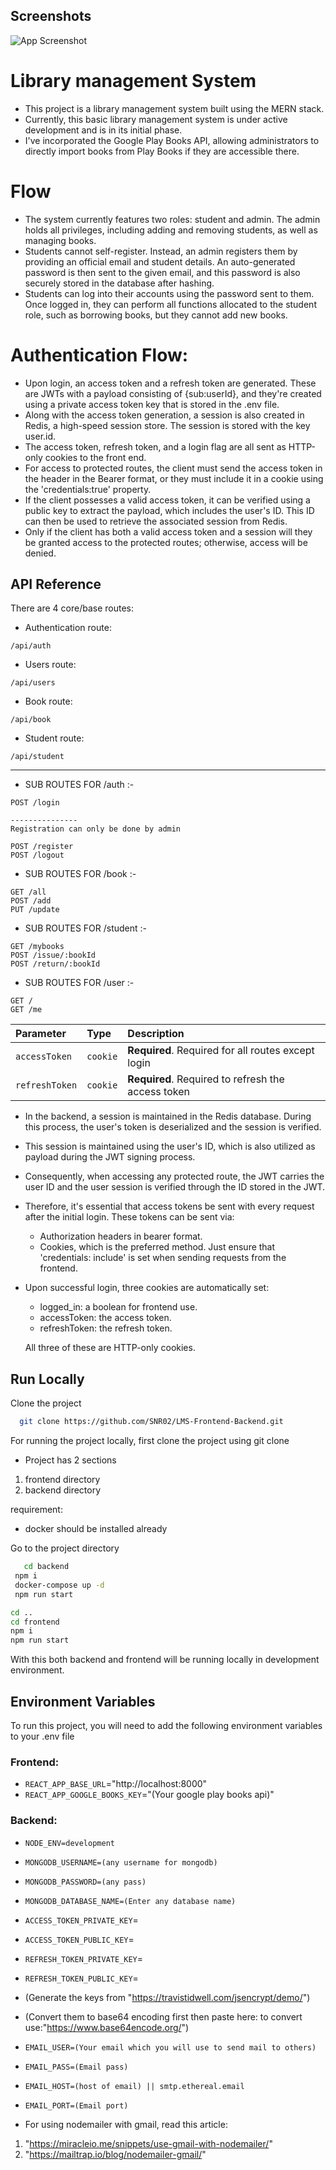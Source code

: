 ﻿## Screenshots

![App Screenshot](https://drive.google.com/uc?export=view&id=1is6ban4yh8KkdI55-M0ULHBvnitutIry)

# Library management System

- This project is a library management system built using the MERN stack.
- Currently, this basic library management system is under active development and is in its initial phase.
- I've incorporated the Google Play Books API, allowing administrators to directly import books from Play Books if they are accessible there.

# Flow

- The system currently features two roles: student and admin. The admin holds all privileges, including adding and removing students, as well as managing books.
- Students cannot self-register. Instead, an admin registers them by providing an official email and student details. An auto-generated password is then sent to the given email, and this password is also securely stored in the database after hashing.
- Students can log into their accounts using the password sent to them. Once logged in, they can perform all functions allocated to the student role, such as borrowing books, but they cannot add new books.

# Authentication Flow:

- Upon login, an access token and a refresh token are generated. These are JWTs with a payload consisting of {sub:userId}, and they're created using a private access token key that is stored in the .env file.
- Along with the access token generation, a session is also created in Redis, a high-speed session store. The session is stored with the key user.id.
- The access token, refresh token, and a login flag are all sent as HTTP-only cookies to the front end.
- For access to protected routes, the client must send the access token in the header in the Bearer format, or they must include it in a cookie using the 'credentials:true' property.
- If the client possesses a valid access token, it can be verified using a public key to extract the payload, which includes the user's ID. This ID can then be used to retrieve the associated session from Redis.
- Only if the client has both a valid access token and a session will they be granted access to the protected routes; otherwise, access will be denied.

## API Reference

There are 4 core/base routes:

- Authentication route:

```http
/api/auth
```

- Users route:

```http
/api/users
```

- Book route:

```http
/api/book
```

- Student route:

```http
/api/student
```

---

- SUB ROUTES FOR /auth :-

```http
POST /login

---------------
Registration can only be done by admin

POST /register
POST /logout
```

- SUB ROUTES FOR /book :-

```http
GET /all
POST /add
PUT /update
```

- SUB ROUTES FOR /student :-

```http
GET /mybooks
POST /issue/:bookId
POST /return/:bookId
```

- SUB ROUTES FOR /user :-

```http
GET /
GET /me
```

| Parameter      | Type     | Description                                        |
| :------------- | :------- | :------------------------------------------------- |
| `accessToken`  | `cookie` | **Required**. Required for all routes except login |
| `refreshToken` | `cookie` | **Required**. Required to refresh the access token |

- In the backend, a session is maintained in the Redis database. During this process, the user's token is deserialized and the session is verified.
  
- This session is maintained using the user's ID, which is also utilized as payload during the JWT signing process.

- Consequently, when accessing any protected route, the JWT carries the user ID and the user session is verified through the ID stored in the JWT.

- Therefore, it's essential that access tokens be sent with every request after the initial login. These tokens can be sent via:

  - Authorization headers in bearer format.
  - Cookies, which is the preferred method. Just ensure that 'credentials: include' is set when sending requests from the frontend.

- Upon successful login, three cookies are automatically set:

  - logged_in: a boolean for frontend use.
  - accessToken: the access token.
  - refreshToken: the refresh token.
  
  All three of these are HTTP-only cookies.

## Run Locally

Clone the project

```bash
  git clone https://github.com/SNR02/LMS-Frontend-Backend.git
```

For running the project locally,
first clone the project using git clone

- Project has 2 sections

1. frontend directory
2. backend directory

requirement:

- docker should be installed already

Go to the project directory

```bash
   cd backend
 npm i
 docker-compose up -d
 npm run start

cd ..
cd frontend
npm i
npm run start
```

With this both backend and frontend will be running locally in development environment.

## Environment Variables

To run this project, you will need to add the following environment variables to your .env file

### Frontend:

- `REACT_APP_BASE_URL`="http://localhost:8000"
- `REACT_APP_GOOGLE_BOOKS_KEY`="(Your google play books api)"

### Backend:

- `NODE_ENV=development`
- `MONGODB_USERNAME=(any username for mongodb)`
- `MONGODB_PASSWORD=(any pass)`
- `MONGODB_DATABASE_NAME=(Enter any database name)`

- `ACCESS_TOKEN_PRIVATE_KEY`=
- `ACCESS_TOKEN_PUBLIC_KEY`=
- `REFRESH_TOKEN_PRIVATE_KEY`=
- `REFRESH_TOKEN_PUBLIC_KEY`=

- (Generate the keys from "https://travistidwell.com/jsencrypt/demo/")
- (Convert them to base64 encoding first then paste here: to convert use:"https://www.base64encode.org/")

<!-- These are smtp settings for nodemailer -->

- `EMAIL_USER=(Your email which you will use to send mail to others)`
- `EMAIL_PASS=(Email pass)`
- `EMAIL_HOST=(host of email) || smtp.ethereal.email`
- `EMAIL_PORT=(Email port)`

- For using nodemailer with gmail, read this article:

1. "https://miracleio.me/snippets/use-gmail-with-nodemailer/"
2. "https://mailtrap.io/blog/nodemailer-gmail/"
